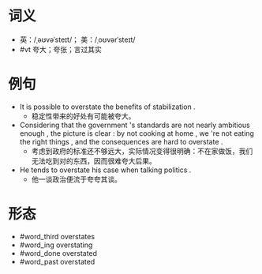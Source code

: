 # 词义
- 英：/ˌəʊvəˈsteɪt/； 美：/ˌoʊvərˈsteɪt/
- #vt 夸大；夸张；言过其实
# 例句
- It is possible to overstate the benefits of stabilization .
	- 稳定性带来的好处有可能被夸大。
- Considering that the government 's standards are not nearly ambitious enough , the picture is clear : by not cooking at home , we 're not eating the right things , and the consequences are hard to overstate .
	- 考虑到政府的标准还不够远大，实际情况变得很明确：不在家做饭，我们无法吃到对的东西，因而很难夸大后果。
- He tends to overstate his case when talking politics .
	- 他一谈政治便流于夸夸其谈。
# 形态
- #word_third overstates
- #word_ing overstating
- #word_done overstated
- #word_past overstated
